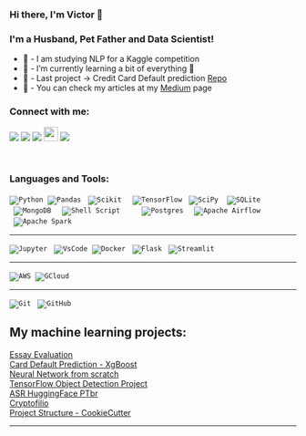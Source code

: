 ### Hi there, I'm Victor 👋

### I'm a Husband, Pet Father and Data Scientist!

- 🔭 - I am studying NLP for a Kaggle competition
- 🌱 - I’m currently learning a bit of everything 🤣
- 👯 - Last project -> Credit Card Default prediction [Repo] 
- 🥅 - You can check my articles at my [Medium] page 

### Connect with me:

<a href="https://www.linkedin.com/in/victorcbrito/"><img src="https://img.shields.io/badge/linkedin-%230077B5.svg?&style=for-the-badge&logo=linkedin&logoColor=white" ></a>
<a href="https://twitter.com/Vbrito86?s=08"><img src="https://img.shields.io/badge/Twitter-1DA1F2?style=for-the-badge&logo=twitter&logoColor=white"/></a>
<a href= "https://www.kaggle.com/victorcbr"> <img src= "https://img.shields.io/badge/Kaggle-20BEFF?style=for-the-badge&logo=Kaggle&logoColor=white"></a>
<a href= "https://github.com/Victor-cb"> <img src="https://img.shields.io/badge/GitHub-100000?style=for-the-badge&logo=github&logoColor=white" height=25></a>
<a href= "https://medium.com/@brito.victorc"> <img src="https://img.shields.io/badge/Medium-12100E?style=for-the-badge&logo=medium&logoColor=white"></a>
 

<br />

### Languages and Tools:

<p align="left">

<code>![Python](https://img.shields.io/badge/Python-3776AB?style=for-the-badge&logo=python&logoColor=green)</code>&nbsp;&nbsp;<code>![Pandas](https://img.shields.io/badge/Pandas-2C2D72?style=for-the-badge&logo=pandas&logoColor=white)</code> &nbsp;&nbsp;<code>![Scikit](https://img.shields.io/badge/scikit_learn-F7931E?style=for-the-badge&logo=scikit-learn&logoColor=white)
</code> &nbsp;&nbsp;<code>![TensorFlow](https://img.shields.io/badge/TensorFlow-%23FF6F00.svg?style=for-the-badge&logo=TensorFlow&logoColor=white)</code> &nbsp;&nbsp;<code>![SciPy](https://img.shields.io/badge/SciPy-%230C55A5.svg?style=for-the-badge&logo=scipy&logoColor=%white)
</code>&nbsp;&nbsp;<code>![SQLite](https://img.shields.io/badge/sqlite-%2307405e.svg?style=for-the-badge&logo=sqlite&logoColor=white)
</code> &nbsp;&nbsp;<br/>
<code>
![MongoDB](https://img.shields.io/badge/MongoDB-%234ea94b.svg?style=for-the-badge&logo=mongodb&logoColor=white)</code> &nbsp;&nbsp;<code>
![Shell Script](https://img.shields.io/badge/shell_script-%23121011.svg?style=for-the-badge&logo=gnu-bash&logoColor=white)
</code> &nbsp;&nbsp;</code> &nbsp;&nbsp;<code>
![Postgres](https://img.shields.io/badge/postgres-%23316192.svg?style=for-the-badge&logo=postgresql&logoColor=white)</code> &nbsp;&nbsp;<code>
![Apache Airflow](https://img.shields.io/badge/Apache%20Airflow-017CEE?style=for-the-badge&logo=Apache%20Airflow&logoColor=white)
</code> &nbsp;&nbsp;<code><br/>
![Apache Spark](https://img.shields.io/static/v1?style=for-the-badge&message=Apache+Spark&color=E25A1C&logo=Apache+Spark&logoColor=FFFFFF&label=)
</code> &nbsp;&nbsp;


</p>
<hr>
<p align ="left">

<code>![Jupyter](https://img.shields.io/badge/Jupyter-F37626.svg?&style=for-the-badge&logo=Jupyter&logoColor=white)</code> &nbsp;&nbsp;<code>![VsCode](https://img.shields.io/badge/Visual_Studio_Code-0078D4?style=for-the-badge&logo=visual%20studio%20code&logoColor=white)</code>&nbsp;&nbsp;<code>![Docker](https://img.shields.io/badge/Docker-2CA5E0?style=for-the-badge&logo=docker&logoColor=white)</code> &nbsp;&nbsp;<code>![Flask](https://img.shields.io/badge/Flask-000000?style=for-the-badge&logo=flask&logoColor=white)</code> &nbsp;&nbsp;<code>![Streamlit](https://img.shields.io/badge/Streamlit-FF4B4B?style=for-the-badge&logo=Streamlit&logoColor=white)</code> &nbsp;&nbsp;
</p>
<hr>


<code>![AWS](https://img.shields.io/badge/AWS-%23FF9900.svg?style=for-the-badge&logo=amazon-aws&logoColor=white)</code>&nbsp;&nbsp;<code>![GCloud](https://img.shields.io/badge/Google_Cloud-4285F4?style=for-the-badge&logo=google-cloud&logoColor=white)</code>&nbsp;&nbsp;

<hr>

<code>![Git](https://img.shields.io/badge/-Git-black?style=flat-square&logo=git)</code> &nbsp;&nbsp;<code>![GitHub](https://img.shields.io/badge/-GitHub-181717?style=flat-square&logo=github)</code> 
>

## My machine learning projects:

[Essay Evaluation] <br/>
[Card Default Prediction - XgBoost]<br/>
[Neural Network from scratch]<br/>
[TensorFlow Object Detection Project]<br/>
[ASR HuggingFace PTbr]<br/>
[Cryptofilio]<br/>
[Project Structure - CookieCutter]


---

[Essay Evaluation]: https://github.com/Victor-cb/essay_evaluation
[Project Structure - CookieCutter]: https://github.com/Victor-cb/cookiecutter-simple-datascience 
[Cryptofilio]: https://github.com/Victor-cb/Cryptofolio
[ASR HuggingFace PTbr]:https://github.com/Victor-cb/asr-huggingface-PTBR
[TensorFlow Object Detection Project]:https://github.com/Victor-cb/TensorFlow---Object-Detection
[Neural Network from scratch]: https://github.com/Victor-cb/neural_net_from_scratch
[Card Default Prediction - XgBoost]: https://github.com/Victor-cb/American_Express-Default_Prediction
[twitter]: https://twitter.com/Vbrito86?s=08
[linkedin]: https://www.linkedin.com/in/victorcbrito/
[Repo]: https://github.com/Victor-cb/American_Express-Default_Prediction
[Web_App]: https://criptofolio.herokuapp.com/
[Medium]: https://medium.com/data-wiz